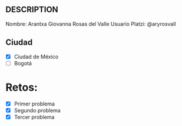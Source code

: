 ## DESCRIPTION

Nombre: Arantxa Giovanna Rosas del Valle
Usuario Platzi: @aryrosvall

## Ciudad
- [X] Ciudad de México
- [ ] Bogotá

# Retos:
  - [X] Primer problema
  - [X] Segundo problema
  - [X] Tercer problema

